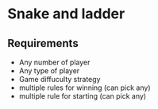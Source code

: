# Snake and ladder 

## Requirements 
- Any number of player 
- Any type of player 
- Game diffuculty strategy
- multiple rules for winning (can pick any)
- multiple rule for starting (can pick any)